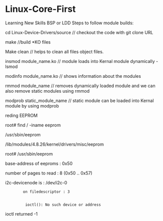 # Linux-Core-First
Learning New Skills BSP or LDD
Steps to follow  module builds:

cd Linux-Device-Drivers/source   // checkout the code with git clone URL

make    //build *KO files

Make clean // helps to clean all files object files.

insmod module_name.ko   // module loads into Kernal module dynamically - lsmod

modinfo  module_name.ko // shows information about the modules 

rmmod module_name       // removes dynamically loaded module and we can also remove static modules using rmmod

modprob static_module_name  // static module can be loaded into Kernal module by using modprob



reding EEPROM 

root# find / -iname eeprom

/usr/sbin/eeprom

/lib/modules/4.8.26/kernel/drivers/misc/eeprom

root# /usr/sbin/eeprom

base-address of eeproms       : 0x50

number of pages to read       : 8 (0x50 .. 0x57)

i2c-devicenode is             : /dev/i2c-0

            on filedescriptor : 3
            
            
             ioctl(): No such device or address
             
ioctl returned -1


